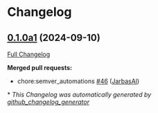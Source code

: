 # Changelog

## [0.1.0a1](https://github.com/OpenVoiceOS/ovos-gui/tree/0.1.0a1) (2024-09-10)

[Full Changelog](https://github.com/OpenVoiceOS/ovos-gui/compare/0.1.0...0.1.0a1)

**Merged pull requests:**

- chore:semver\_automations [\#46](https://github.com/OpenVoiceOS/ovos-gui/pull/46) ([JarbasAl](https://github.com/JarbasAl))



\* *This Changelog was automatically generated by [github_changelog_generator](https://github.com/github-changelog-generator/github-changelog-generator)*
